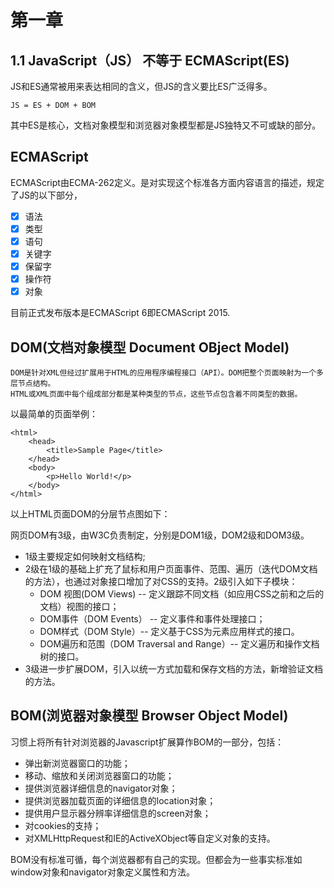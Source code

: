 # 第一章

## 1.1 JavaScript（JS） 不等于 ECMAScript(ES)

JS和ES通常被用来表达相同的含义，但JS的含义要比ES广泛得多。

`JS = ES + DOM + BOM`

其中ES是核心，文档对象模型和浏览器对象模型都是JS独特又不可或缺的部分。

## ECMAScript

ECMAScript由ECMA-262定义。是对实现这个标准各方面内容语言的描述，规定了JS的以下部分，

- [x] 语法
- [x] 类型
- [x] 语句
- [x] 关键字
- [x] 保留字
- [x] 操作符
- [x] 对象

目前正式发布版本是ECMAScript 6即ECMAScript 2015.

## DOM(文档对象模型 Document OBject Model)

````definition
DOM是针对XML但经过扩展用于HTML的应用程序编程接口（API）。DOM把整个页面映射为一个多层节点结构。
HTML或XML页面中每个组成部分都是某种类型的节点，这些节点包含着不同类型的数据。
````

以最简单的页面举例：

````code
<html>
    <head>
        <title>Sample Page</title>
    </head>
    <body>
        <p>Hello World!</p>
    </body>
</html>
````

以上HTML页面DOM的分层节点图如下：

网页DOM有3级，由W3C负责制定，分别是DOM1级，DOM2级和DOM3级。

* 1级主要规定如何映射文档结构;
* 2级在1级的基础上扩充了鼠标和用户页面事件、范围、遍历（迭代DOM文档的方法），也通过对象接口增加了对CSS的支持。2级引入如下子模块：
    * DOM 视图(DOM Views) -- 定义跟踪不同文档（如应用CSS之前和之后的文档）视图的接口；
    * DOM事件（DOM Events） -- 定义事件和事件处理接口；
    * DOM样式（DOM Style）-- 定义基于CSS为元素应用样式的接口。 
    * DOM遍历和范围（DOM Traversal and Range）-- 定义遍历和操作文档树的接口。
* 3级进一步扩展DOM，引入以统一方式加载和保存文档的方法，新增验证文档的方法。 

## BOM(浏览器对象模型 Browser Object Model)

习惯上将所有针对浏览器的Javascript扩展算作BOM的一部分，包括：

* 弹出新浏览器窗口的功能；
* 移动、缩放和关闭浏览器窗口的功能；
* 提供浏览器详细信息的navigator对象；
* 提供浏览器加载页面的详细信息的location对象；
* 提供用户显示器分辨率详细信息的screen对象；
* 对cookies的支持；
* 对XMLHttpRequest和IE的ActiveXObject等自定义对象的支持。

BOM没有标准可循，每个浏览器都有自己的实现。但都会为一些事实标准如window对象和navigator对象定义属性和方法。
